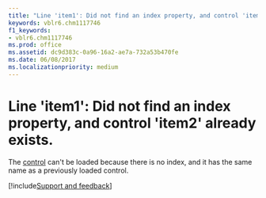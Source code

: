 ```yaml
---
title: "Line 'item1': Did not find an index property, and control 'item2' already exists."
keywords: vblr6.chm1117746
f1_keywords:
- vblr6.chm1117746
ms.prod: office
ms.assetid: dc9d383c-0a96-16a2-ae7a-732a53b470fe
ms.date: 06/08/2017
ms.localizationpriority: medium
---
```



# Line 'item1': Did not find an index property, and control 'item2' already exists.

The [control](../../Glossary/vbe-glossary.md#control) can't be loaded because there is no index, and it has the same name as a previously loaded control.

[!include[Support and feedback](~/includes/feedback-boilerplate.md)]
